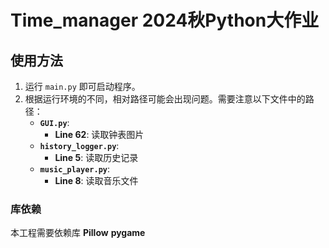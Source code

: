 
 
# Time_manager 2024秋Python大作业

## 使用方法  
1. 运行 `main.py` 即可启动程序。  
2. 根据运行环境的不同，相对路径可能会出现问题。需要注意以下文件中的路径：  
   - **`GUI.py`**:  
     - **Line 62**: 读取钟表图片  
   - **`history_logger.py`**:  
     - **Line 5**: 读取历史记录  
   - **`music_player.py`**:  
     - **Line 8**: 读取音乐文件

### 库依赖  
本工程需要依赖库 **Pillow** **pygame**

 